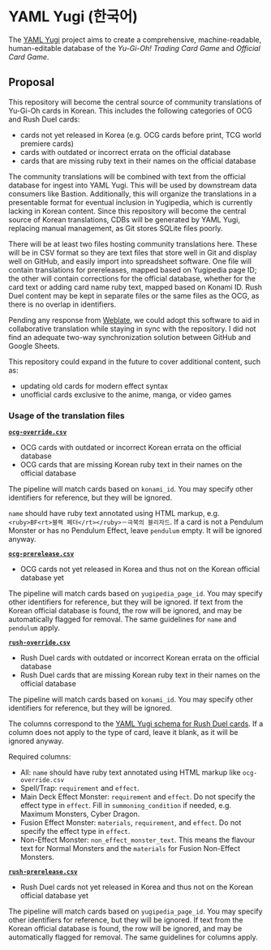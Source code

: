 # YAML Yugi (한국어)

The [YAML Yugi](https://github.com/DawnbrandBots/yaml-yugi) project aims to create a comprehensive, machine-readable,
human-editable database of the _Yu-Gi-Oh! Trading Card Game_ and _Official Card Game_.

## Proposal

This repository will become the central source of community translations of Yu-Gi-Oh cards in Korean.
This includes the following categories of OCG and Rush Duel cards:
- cards not yet released in Korea (e.g. OCG cards before print, TCG world premiere cards)
- cards with outdated or incorrect errata on the official database
- cards that are missing ruby text in their names on the official database

The community translations will be combined with text from the official database for ingest into YAML Yugi.
This will be used by downstream data consumers like Bastion.
Additionally, this will organize the translations in a presentable format for eventual inclusion in
Yugipedia, which is currently lacking in Korean content.
Since this repository will become the central source of Korean translations, CDBs will be generated
by YAML Yugi, replacing manual management, as Git stores SQLite files poorly.

There will be at least two files hosting community translations here. These will be in CSV format
so they are text files that store well in Git and display well on GitHub, and easily import into
spreadsheet software. One file will contain translations for prereleases, mapped based on Yugipedia
page ID; the other will contain corrections for the official database, whether for the card text or
adding card name ruby text, mapped based on Konami ID. Rush Duel content may be kept in separate files
or the same files as the OCG, as there is no overlap in identifiers.

Pending any response from [Weblate](https://github.com/WeblateOrg/weblate/discussions/9616), we
could adopt this software to aid in collaborative translation while staying in sync with the repository.
I did not find an adequate two-way synchronization solution between GitHub and Google Sheets.

This repository could expand in the future to cover additional content, such as:
- updating old cards for modern effect syntax
- unofficial cards exclusive to the anime, manga, or video games

### Usage of the translation files

**[`ocg-override.csv`](./ocg-override.csv)**

- OCG cards with outdated or incorrect Korean errata on the official database
- OCG cards that are missing Korean ruby text in their names on the official database

The pipeline will match cards based on `konami_id`. You may specify other identifiers for reference,
but they will be ignored.

`name` should have ruby text annotated using HTML markup, e.g. `<ruby>BF<rt>블랙 페더</rt></ruby>－극북의 블리자드`.
If a card is not a Pendulum Monster or has no Pendulum Effect, leave `pendulum` empty.
It will be ignored anyway.

**[`ocg-prerelease.csv`](./ocg-prerelease.csv)**

- OCG cards not yet released in Korea and thus not on the Korean official database yet

The pipeline will match cards based on `yugipedia_page_id`. You may specify other identifiers for
reference, but they will be ignored. If text from the Korean official database is found, the row
will be ignored, and may be automatically flagged for removal. The same guidelines for `name` and
`pendulum` apply.

**[`rush-override.csv`](./rush-override.csv)**

- Rush Duel cards with outdated or incorrect Korean errata on the official database
- Rush Duel cards that are missing Korean ruby text in their names on the official database

The pipeline will match cards based on `konami_id`. You may specify other identifiers for reference,
but they will be ignored.

The columns correspond to the [YAML Yugi schema for Rush Duel cards](https://github.com/DawnbrandBots/api-v8-definitions/blob/master/rush.ts).
If a column does not apply to the type of card, leave it blank, as it will be ignored anyway.

Required columns:
- All: `name` should have ruby text annotated using HTML markup like `ocg-override.csv`
- Spell/Trap: `requirement` and `effect`.
- Main Deck Effect Monster: `requirement` and `effect`. Do not specify the effect type in `effect`.
  Fill in `summoning_condition` if needed, e.g. Maximum Monsters, Cyber Dragon.
- Fusion Effect Monster: `materials`, `requirement`, and `effect`. Do not specify the effect type in `effect`.
- Non-Effect Monster: `non_effect_monster_text`. This means the flavour text for Normal Monsters and
  the `materials` for Fusion Non-Effect Monsters.

**[`rush-prerelease.csv`](./rush-prerelease.csv)**

- Rush Duel cards not yet released in Korea and thus not on the Korean official database yet

The pipeline will match cards based on `yugipedia_page_id`. You may specify other identifiers for
reference, but they will be ignored. If text from the Korean official database is found, the row
will be ignored, and may be automatically flagged for removal. The same guidelines for columns apply.
